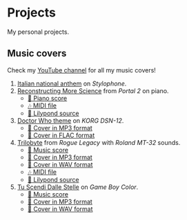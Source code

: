 # Projects

My personal projects.

## Music covers

Check my [YouTube channel][yt] for all my music covers!

1. [Italian national anthem][inno_italia] on *Stylophone*.
2. [Reconstructing More Science][reconstructing] from *Portal 2* on piano.
    * [🎼 Piano score][reconstructing_piano]
    * [🎶 MIDI file][reconstructing_midi]
    * [📄 Lilypond source][reconstructing_ly]
3. [Doctor Who theme][dwtheme] on *KORG DSN-12*.
    * [🎵 Cover in MP3 format][dwtheme_mp3]
    * [🎵 Cover in FLAC format][dwtheme_flac]
4. [Trilobyte][trilobyte] from *Rogue Legacy* with *Roland MT-32* sounds.
    * [🎼 Music score][trilobyte_score]
    * [🎵 Cover in MP3 format][trilobyte_mp3]
    * [🎵 Cover in WAV format][trilobyte_wav]
    * [🎶 MIDI file][trilobyte_midi]
    * [📄 Lilypond source][trilobyte_ly]
5. [Tu Scendi Dalle Stelle][tsds] on *Game Boy Color*.
    * [🎼 Music score][tsds_score]
    * [🎵 Cover in MP3 format][tsds_mp3]
    * [🎵 Cover in WAV format][tsds_wav]

[yt]: https://www.youtube.com/c/MatteoSilvestro

[inno_italia]: https://www.youtube.com/watch?v=xjAYyEqnTaw
[reconstructing]: https://www.youtube.com/watch?v=vd6Nx3trzUs
[reconstructing_piano]: /files/covers/reconstructing_more_science/Reconstructing%20more%20science.pdf
[reconstructing_midi]: /files/covers/reconstructing_more_science/Reconstructing%20more%20science.midi
[reconstructing_ly]: /files/covers/reconstructing_more_science/Reconstructing%20more%20science.ly
[dwtheme]: https://www.youtube.com/watch?v=NfxWFH7sd8w
[dwtheme_mp3]: /files/covers/dsn_12/dwtheme.mp3
[dwtheme_flac]: /files/covers/dsn_12/dwtheme.flac
[trilobyte]: https://youtu.be/BbQ2w-cUqnU
[trilobyte_score]: /files/covers/trilobyte/Trilobyte.pdf
[trilobyte_mp3]: /files/covers/trilobyte/Trilobyte.mp3
[trilobyte_wav]: /files/covers/trilobyte/Trilobyte.wav
[trilobyte_midi]: /files/covers/trilobyte/Trilobyte.mid
[trilobyte_ly]: /files/covers/trilobyte/Trilobyte.ly
[tsds]: https://youtu.be/tyYpu07Jms0
[tsds_score]: /files/covers/tu_scendi_dalle_stelle/tu_scendi_dalle_stelle.mscz
[tsds_mp3]: /files/covers/tu_scendi_dalle_stelle/tsdsgb.mp3
[tsds_wav]: /files/covers/tu_scendi_dalle_stelle/tsdsgb.wav
